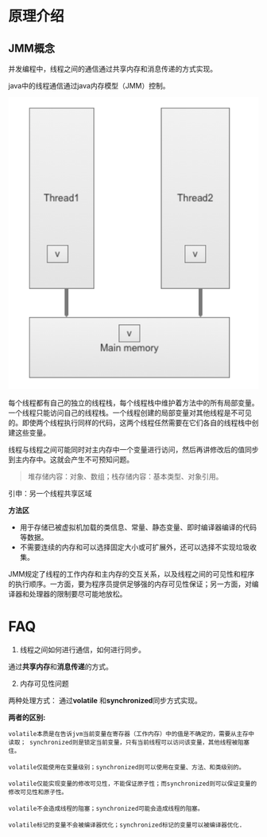 # 原理介绍
## JMM概念
并发编程中，线程之间的通信通过共享内存和消息传递的方式实现。

java中的线程通信通过java内存模型（JMM）控制。

![图](https://github.com/alanzhang211/learning-note/raw/master/img/JMM.png)

每个线程都有自己的独立的线程栈，每个线程栈中维护着方法中的所有局部变量。一个线程只能访问自己的线程栈。一个线程创建的局部变量对其他线程是不可见的。即使两个线程执行同样的代码，这两个线程任然需要在它们各自的线程栈中创建这些变量。

线程与线程之间可能同时对主内存中一个变量进行访问，然后再讲修改后的值同步到主内存中。这就会产生不可预知问题。

> 堆存储内容：对象、数组；栈存储内容：基本类型、对象引用。

引申：另一个线程共享区域

**方法区**
+ 用于存储已被虚拟机加载的类信息、常量、静态变量、即时编译器编译的代码等数据。
+ 不需要连续的内存和可以选择固定大小或可扩展外，还可以选择不实现垃圾收集。

JMM规定了线程的工作内存和主内存的交互关系，以及线程之间的可见性和程序的执行顺序。一方面，要为程序员提供足够强的内存可见性保证；另一方面，对编译器和处理器的限制要尽可能地放松。


# FAQ
1. 线程之间如何进行通信，如何进行同步。

通过**共享内存**和**消息传递**的方式。

2. 内存可见性问题

两种处理方式：
通过**volatile** 和**synchronized**同步方式实现。

**两者的区别:**
```
volatile本质是在告诉jvm当前变量在寄存器（工作内存）中的值是不确定的，需要从主存中读取； synchronized则是锁定当前变量，只有当前线程可以访问该变量，其他线程被阻塞住。

volatile仅能使用在变量级别；synchronized则可以使用在变量、方法、和类级别的。

volatile仅能实现变量的修改可见性，不能保证原子性；而synchronized则可以保证变量的修改可见性和原子性。

volatile不会造成线程的阻塞；synchronized可能会造成线程的阻塞。

volatile标记的变量不会被编译器优化；synchronized标记的变量可以被编译器优化.
```
